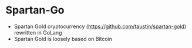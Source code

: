 # Spartan-Go
- Spartan Gold cryptocurrency (https://github.com/taustin/spartan-gold) rewritten in GoLang
- Spartan Gold is loosely based on Bitcoin

